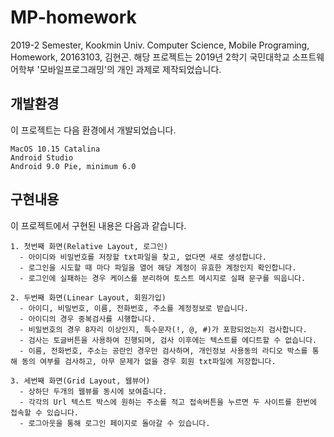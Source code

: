 # MP-homework
2019-2 Semester, Kookmin Univ. Computer Science, Mobile Programing, Homework, 20163103, 김현곤. 해당 프로젝트는 2019년 2학기 국민대학교 소프트웨어학부 '모바일프로그래밍'의 개인 과제로 제작되었습니다.

## 개발환경
이 프로젝트는 다음 환경에서 개발되었습니다.

```
MacOS 10.15 Catalina
Android Studio
Android 9.0 Pie, minimum 6.0
```

## 구현내용
이 프로젝트에서 구현된 내용은 다음과 같습니다.

```
1. 첫번째 화면(Relative Layout, 로그인)
  - 아이디와 비밀번호를 저장할 txt파일을 찾고, 없다면 새로 생성합니다.
  - 로그인을 시도할 때 마다 파일을 열어 해당 계정이 유효한 계정인지 확인합니다.
  - 로그인에 실패하는 경우 케이스를 분리하여 토스트 메시지로 실패 문구를 띄웁니다.
```

```
2. 두번째 화면(Linear Layout, 회원가입)
  - 아이디, 비밀번호, 이름, 전화번호, 주소를 계정정보로 받습니다.
  - 아이디의 경우 중복검사를 시행합니다.
  - 비밀번호의 경우 8자리 이상인지, 특수문자(!, @, #)가 포함되었는지 검사합니다.
  - 검사는 토글버튼을 사용하여 진행되며, 검사 이후에는 텍스트를 에디트할 수 없습니다.
  - 이름, 전화번호, 주소는 공란인 경우만 검사하며, 개인정보 사용동의 라디오 박스를 통해 동의 여부를 검사하고, 아무 문제가 없을 경우 회원 txt파일에 저장합니다.
```

```
3. 세번째 화면(Grid Layout, 웹뷰어)
  - 상하단 두개의 웹뷰를 동시에 보여줍니다.
  - 각각의 Url 텍스트 박스에 원하는 주소를 적고 접속버튼을 누르면 두 사이트를 한번에 접속할 수 있습니다.
  - 로그아웃을 통해 로그인 페이지로 돌아갈 수 있습니다.
```
